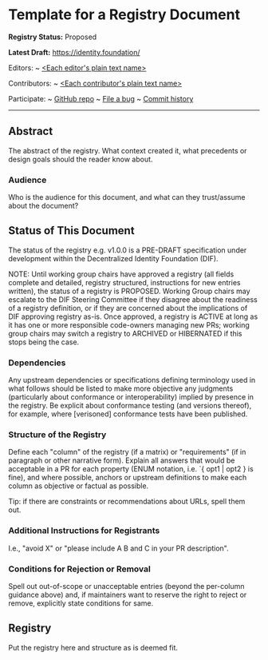Template for a Registry Document
==================

**Registry Status:** Proposed

**Latest Draft:**
  [https://identity.foundation/<registry-name>](https://identity.foundation/<registry-name>)

Editors:
~ [<Each editor's plain text name>]([Company](https://example.com))

Contributors:
~ [<Each contributor's plain text name>]([Company](https://example.com))

Participate:
~ [GitHub repo](https://github.com/decentralized-identity/<profile-name>)
~ [File a bug](https://github.com/decentralized-identity/<profile-name>/issues)
~ [Commit history](https://github.com/decentralized-identity/<profile-name>/commits/master)

------------------------------------

## Abstract

The abstract of the registry. What context created it, what precedents or design
goals should the reader know about.

### Audience

Who is the audience for this document, and what can they trust/assume about the
document?

## Status of This Document

The status of the registry e.g. <registry-name> v1.0.0 is a PRE-DRAFT
specification under development within the Decentralized Identity Foundation
(DIF).

NOTE: Until working group chairs have approved a registry (all fields complete
and detailed, registry structured, instructions for new entries written), the
status of a registry is PROPOSED.  Working Group chairs may escalate to the DIF
Steering Committee if they disagree about the readiness of a registry
definition, or if they are concerned about the implications of DIF approving
registry as-is.  Once approved, a registry is ACTIVE at long as it has one or
more responsible code-owners managing new PRs; working group chairs may switch a
registry to ARCHIVED or HIBERNATED if this stops being the case.

### Dependencies

Any upstream dependencies or specifications defining terminology used in what
follows should be listed to make more objective any judgments (particularly
about conformance or interoperability) implied by presence in the registry. Be
explicit about conformance testing (and versions thereof), for example, where
[verisoned] conformance tests have been published.

### Structure of the Registry 

Define each "column" of the registry (if a matrix) or "requirements" (if in
paragraph or other narrative form). Explain all answers that would be acceptable
in a PR for each property (ENUM notation, i.e. `{ opt1 | opt2 } is fine), and
where possible, anchors or upstream definitions to make each column as objective
or factual as possible.

Tip: if there are constraints or recommendations about URLs, spell them out.

### Additional Instructions for Registrants

I.e., "avoid X" or "please include A B and C in your PR description".

### Conditions for Rejection or Removal

Spell out out-of-scope or unacceptable entries (beyond the per-column guidance
above) and, if maintainers want to reserve the right to reject or remove,
explicitly state conditions for same. 

## Registry 

Put the registry here and structure as is deemed fit. 
